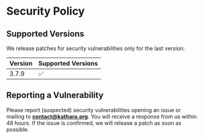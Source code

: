 # Security Policy

## Supported Versions

We release patches for security vulnerabilities only for the last version:

| Version | Supported Versions |
|---------|--------------------|
| 3.7.9   | :white_check_mark: |

## Reporting a Vulnerability

Please report (suspected) security vulnerabilities opening an issue or mailing to
**[contact@kathara.org](mailto:contact@kathara.org)**. You will receive a response from
us within 48 hours. If the issue is confirmed, we will release a patch as soon
as possible.
